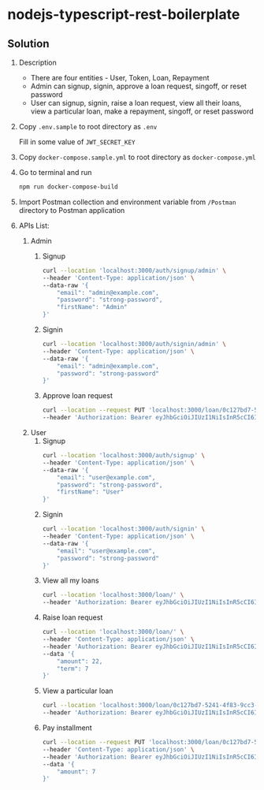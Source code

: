# nodejs-typescript-rest-boilerplate

## Solution

1. Description
   - There are four entities - User, Token, Loan, Repayment
   - Admin can signup, signin, approve a loan request, singoff, or reset password
   - User can signup, signin, raise a loan request, view all their loans, view a particular loan, make a repayment, singoff, or reset password

1. Copy `.env.sample` to root directory as `.env`
    
    Fill in some value of `JWT_SECRET_KEY`
1. Copy `docker-compose.sample.yml` to root directory as `docker-compose.yml`
1. Go to terminal and run

    ```bash
    npm run docker-compose-build
    ```

1. Import Postman collection and environment variable from `/Postman` directory to Postman application

1. APIs List:
    1. Admin
        1. Signup
            ```bash
            curl --location 'localhost:3000/auth/signup/admin' \
            --header 'Content-Type: application/json' \
            --data-raw '{
                "email": "admin@example.com",
                "password": "strong-password",
                "firstName": "Admin"
            }'
            ```
        
        1. Signin
            ```bash
            curl --location 'localhost:3000/auth/signin/admin' \
            --header 'Content-Type: application/json' \
            --data-raw '{
                "email": "admin@example.com",
                "password": "strong-password"
            }'
            ```

        1. Approve loan request
            ```bash
            curl --location --request PUT 'localhost:3000/loan/0c127bd7-5241-4f83-9cc3-92224cf788f4/approve' \
            --header 'Authorization: Bearer eyJhbGciOiJIUzI1NiIsInR5cCI6IkpXVCJ9.eyJ1c2VySWQiOiI2NDhjZmQ4Y2M5NmVlY2YzY2I1NzBhMTciLCJpYXQiOjE2ODY5NjE4ODYsImV4cCI6MTY4Njk2MzA4Nn0.TiqqOZ6j5gJrrUuTkMf6lOS0VJHR84rUnCRqapg6MEY'
            ```
    1. User
        1. Signup
            ```bash
            curl --location 'localhost:3000/auth/signup' \
            --header 'Content-Type: application/json' \
            --data-raw '{
                "email": "user@example.com",
                "password": "strong-password",
                "firstName": "User"
            }'
            ```
        1. Signin
            ```bash
            curl --location 'localhost:3000/auth/signin' \
            --header 'Content-Type: application/json' \
            --data-raw '{
                "email": "user@example.com",
                "password": "strong-password"
            }'
            ```
        1. View all my loans
            ```bash
            curl --location 'localhost:3000/loan/' \
            --header 'Authorization: Bearer eyJhbGciOiJIUzI1NiIsInR5cCI6IkpXVCJ9.eyJ1c2VySWQiOiI2NDhjZmVkN2M5NmVlY2YzY2I1NzBhMWEiLCJpYXQiOjE2ODY5NjE5MDksImV4cCI6MTY4NzA0ODMwOX0.uqnFQIf5QiJ3RcIES4iTr7EMyFx-yfty8oD2CsfvCI8'
            ```
        1. Raise loan request
            ```bash
            curl --location 'localhost:3000/loan/' \
            --header 'Content-Type: application/json' \
            --header 'Authorization: Bearer eyJhbGciOiJIUzI1NiIsInR5cCI6IkpXVCJ9.eyJ1c2VySWQiOiI2NDhjZmVkN2M5NmVlY2YzY2I1NzBhMWEiLCJpYXQiOjE2ODY5NjE5MDksImV4cCI6MTY4NzA0ODMwOX0.uqnFQIf5QiJ3RcIES4iTr7EMyFx-yfty8oD2CsfvCI8' \
            --data '{
                "amount": 22,
                "term": 7
            }'
            ```
        1. View a particular loan
            ```bash
            curl --location 'localhost:3000/loan/0c127bd7-5241-4f83-9cc3-92224cf788f4' \
            --header 'Authorization: Bearer eyJhbGciOiJIUzI1NiIsInR5cCI6IkpXVCJ9.eyJ1c2VySWQiOiI2NDhjZmVkN2M5NmVlY2YzY2I1NzBhMWEiLCJpYXQiOjE2ODY5NjE5MDksImV4cCI6MTY4NzA0ODMwOX0.uqnFQIf5QiJ3RcIES4iTr7EMyFx-yfty8oD2CsfvCI8'
            ```
        1. Pay installment
            ```bash
            curl --location --request PUT 'localhost:3000/loan/0c127bd7-5241-4f83-9cc3-92224cf788f4/repayment' \
            --header 'Content-Type: application/json' \
            --header 'Authorization: Bearer eyJhbGciOiJIUzI1NiIsInR5cCI6IkpXVCJ9.eyJ1c2VySWQiOiI2NDhjZmVkN2M5NmVlY2YzY2I1NzBhMWEiLCJpYXQiOjE2ODY5NjE5MDksImV4cCI6MTY4NzA0ODMwOX0.uqnFQIf5QiJ3RcIES4iTr7EMyFx-yfty8oD2CsfvCI8' \
            --data '{
                "amount": 7
            }'
            ```
